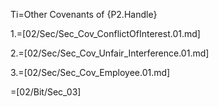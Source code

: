 Ti=Other Covenants of {P2.Handle}

1.=[02/Sec/Sec_Cov_ConflictOfInterest.01.md]

2.=[02/Sec/Sec_Cov_Unfair_Interference.01.md]

3.=[02/Sec/Sec_Cov_Employee.01.md]

=[02/Bit/Sec_03]

